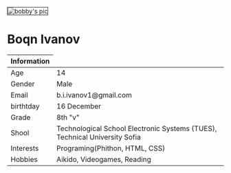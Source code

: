 <!DOCTYPE html>
<html lang="en">
	<head>
		<meta charset="utf-8">
		<meta http-equiv="X-UA-Compatible" content="IE=edge">
		<meta name="viewport" content="width=device-width, initial-scale=1">
		<link rel="stylesheet" href="https://maxcdn.bootstrapcdn.com/bootstrap/3.3.7/css/bootstrap.min.css" integrity="sha384-BVYiiSIFeK1dGmJRAkycuHAHRg32OmUcww7on3RYdg4Va+PmSTsz/K68vbdEjh4u" crossorigin="anonymous">
		<link rel="stylesheet" href="https://maxcdn.bootstrapcdn.com/bootstrap/3.3.7/css/bootstrap-theme.min.css" integrity="sha384-rHyoN1iRsVXV4nD0JutlnGaslCJuC7uwjduW9SVrLvRYooPp2bWYgmgJQIXwl/Sp" crossorigin="anonymous">
		<title>Boqn Ivanov-CV</title>
		<link href="css/bootstrap.min.css" rel="stylesheet">
	</head>
	<body>
		<div>
			<div col-xs-12 col-md-4>
			<img src="https://encrypted-tbn0.gstatic.com/images?q=tbn:ANd9GcQtRPZkcP1i0HooGxgdXd_r6iVCrslvPH34t-WZltKpDS3olzcuwA" border="1px" alt="bobby's pic" />
			</div>
			<div col-xs-12 col-md-4>
			<h1>Boqn Ivanov</h1>
			</div>
		</div>
		<div>
			<div col-xs-12 col-md-2>
			</div>
			<div col-xs-12 col-md-7>          
			<table class="table">
				<thead>
					<tr>
						<th>Information</th>
					</tr>
				</thead>
				<tbody>
					<tr>
						<td>Age</td>
						<td>14</td>
					</tr>
					<tr>
						<td>Gender</td>
						<td>Male</td>
					</tr>
					<tr>
						<td>Email</td>
						<td>b.i.ivanov1@gmail.com</td>
					</tr>
					<tr>
						<td>birthtday</td>
						<td>16 December</td>
					</tr>
					<tr>
						<td>Grade</td>
						<td>8th "v"</td>
					</tr>
					<tr>
						<td>Shool</td>
						<td>Technological School Electronic Systems (TUES), Technical University Sofia </td>
					</tr>
					<tr>
						<td>Interests</td>
						<td>Programing(Phithon, HTML, CSS)</td>
					</tr>
					<tr>
						<td>Hobbies</td>
						<td>Aikido, Videogames, Reading</td>
					</tr>
				</tbody>
			</table>
			</div>
		</div>			
		<script src="https://ajax.googleapis.com/ajax/libs/jquery/1.12.4/jquery.min.js"></script>
		<script src="js/bootstrap.min.js"></script>
	</body>
</html>
